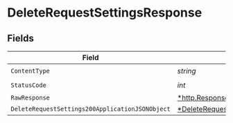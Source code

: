 # DeleteRequestSettingsResponse


## Fields

| Field                                                                                                          | Type                                                                                                           | Required                                                                                                       | Description                                                                                                    |
| -------------------------------------------------------------------------------------------------------------- | -------------------------------------------------------------------------------------------------------------- | -------------------------------------------------------------------------------------------------------------- | -------------------------------------------------------------------------------------------------------------- |
| `ContentType`                                                                                                  | *string*                                                                                                       | :heavy_check_mark:                                                                                             | N/A                                                                                                            |
| `StatusCode`                                                                                                   | *int*                                                                                                          | :heavy_check_mark:                                                                                             | N/A                                                                                                            |
| `RawResponse`                                                                                                  | [*http.Response](https://pkg.go.dev/net/http#Response)                                                         | :heavy_minus_sign:                                                                                             | N/A                                                                                                            |
| `DeleteRequestSettings200ApplicationJSONObject`                                                                | [*DeleteRequestSettings200ApplicationJSON](../../models/operations/deleterequestsettings200applicationjson.md) | :heavy_minus_sign:                                                                                             | OK                                                                                                             |